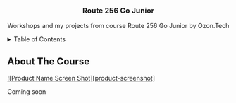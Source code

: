 
<!-- PROJECT LOGO -->
<div align="center">
  <h3 align="center">Route 256 Go Junior</h3>

  <p align="center">
    Workshops and my projects from course Route 256 Go Junior by Ozon.Tech 
  </p>
</div>



<!-- TABLE OF CONTENTS -->
<details>
  <summary>Table of Contents</summary>
  <ol>
    <li>
      <a href="#about-the-course">About the course</a>
    </li>
    <li>
      <a href="#projects">Weeks 1-8</a>
      <ul>
        <li><a href="#week-1">Week 1</a></li>
        <li><a href="#week-2">Week 2</a></li>
        <li><a href="#week-3">Week 3</a></li>
        <li><a href="#week-4">Week 4</a></li>
        <li><a href="#week-5">Week 5</a></li>
        <li><a href="#week-6">Week 6</a></li>
        <li><a href="#week-7">Week 7</a></li>
        <li><a href="#week-8">Week 8</a></li>
      </ul>
    </li>
    <li><a href="#roadmap">Roadmap</a></li>
    <li><a href="#acknowledgments">Acknowledgments</a></li>
  </ol>
</details>



<!-- ABOUT THE PROJECT -->
## About The Course

[![Product Name Screen Shot][product-screenshot]](https://example.com)

Coming soon


